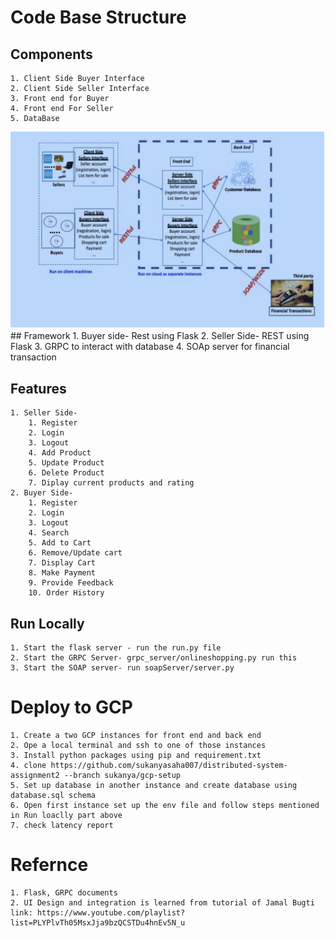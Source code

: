 # Code Base Structure
## Components
    1. Client Side Buyer Interface
    2. Client Side Seller Interface
    3. Front end for Buyer
    4. Front end For Seller
    5. DataBase
<img src= "assignment 2 architechture.png" alt="architecture" />
## Framework
    1. Buyer side- Rest using Flask
    2. Seller Side- REST using Flask
    3. GRPC to interact with database
    4. SOAp server for financial transaction

## Features
    1. Seller Side-
        1. Register
        2. Login
        3. Logout
        4. Add Product
        5. Update Product
        6. Delete Product
        7. Diplay current products and rating
    2. Buyer Side-
        1. Register
        2. Login
        3. Logout
        4. Search
        5. Add to Cart
        6. Remove/Update cart
        7. Display Cart
        8. Make Payment
        9. Provide Feedback
        10. Order History
## Run Locally
    1. Start the flask server - run the run.py file
    2. Start the GRPC Server- grpc_server/onlineshopping.py run this
    3. Start the SOAP server- run soapServer/server.py

# Deploy to GCP
    1. Create a two GCP instances for front end and back end
    2. Ope a local terminal and ssh to one of those instances
    3. Install python packages using pip and requirement.txt
    4. clone https://github.com/sukanyasaha007/distributed-system-assignment2 --branch sukanya/gcp-setup
    5. Set up database in another instance and create database using database.sql schema
    6. Open first instance set up the env file and follow steps mentioned in Run loaclly part above
    7. check latency report
# Refernce
    1. Flask, GRPC documents
    2. UI Design and integration is learned from tutorial of Jamal Bugti
    link: https://www.youtube.com/playlist?list=PLYPlvTh05MsxJja9bzQCSTDu4hnEv5N_u
